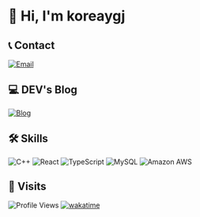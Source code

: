 <div> 

# 👋 Hi, I'm koreaygj

## 📞 Contact
<a href="mailto:ygj1828@gmail.com">
  <img src="https://img.shields.io/badge/Email-EA4335?style=for-the-badge&logo=Gmail&logoColor=white" alt="Email"/>
</a>

## 💻 DEV's Blog
<a href="https://koreaygj.github.io">
  <img src="https://img.shields.io/badge/Blog-222222?style=for-the-badge&logo=GitHub%20Pages&logoColor=white" alt="Blog"/>
</a>

## 🛠 Skills
<img src="https://img.shields.io/badge/C++-00599C?style=flat-square&logo=c%2B%2B&logoColor=white" alt="C++"/>
<img src="https://img.shields.io/badge/React-61DAFB?style=flat-square&logo=&logoColor=white" alt="React"/>
<img src="https://img.shields.io/badge/TypeScript-3178C6?style=flat-square&logo=TypeScript&logoColor=white" alt="TypeScript"/>
<img src="https://img.shields.io/badge/MySQL-4479A1?style=flat-square&logo=MySQL&logoColor=white" alt="MySQL"/>
<img src="https://img.shields.io/badge/Amazon%20AWS-232F3E?style=flat-square&logo=Amazon%20AWS&logoColor=white" alt="Amazon AWS"/>

## 🚪 Visits
![Profile Views](https://komarev.com/ghpvc/?username=koreaygj&color=blueviolet&style=flat-square)
[![wakatime](https://wakatime.com/badge/user/ca68aa9c-3de0-4dca-b96e-31d26e2a8f6c.svg)](https://wakatime.com/@ca68aa9c-3de0-4dca-b96e-31d26e2a8f6c)

</div>
